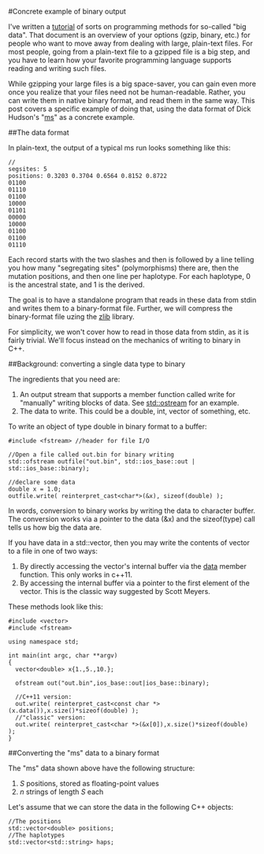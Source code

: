 #Concrete example of binary output

I've written a [tutorial](https://github.com/molpopgen/BigDataFormats) of sorts on programming methods for so-called "big data".  That document is an overview of your options (gzip, binary, etc.) for people who want to move away from dealing with large, plain-text files.  For most people, going from a plain-text file to a gzipped file is a big step, and you have to learn how your favorite programming language supports reading and writing such files.  

While gzipping your large files is a big space-saver, you can gain even more once you realize that your files need not be human-readable.  Rather, you can write them in native binary format, and read them in the same way.  This post covers a specific example of doing that, using the data format of Dick Hudson's "[ms](http://home.uchicago.edu/~rhudson1/source/mksamples.html)" as a concrete example.

##The data format

In plain-text, the output of a typical ms run looks something like this:

```
//
segsites: 5
positions: 0.3203 0.3704 0.6564 0.8152 0.8722 
01100
01110
01100
10000
01101
00000
10000
01100
01100
01110
```

Each record starts with the two slashes and then is followed by a line telling you how many "segregating sites" (polymorphisms) there are, then the mutation positions, and then one line per haplotype.  For each haplotype, 0 is the ancestral state, and 1 is the derived.

The goal is to have a standalone program that reads in these data from stdin and writes them to a binary-format file.  Further, we will compress the binary-format file uzing the [zlib](http://zlib.net) library.

For simplicity, we won't cover how to read in those data from stdin, as it is fairly trivial.  We'll focus instead on the mechanics of writing to binary in C++.

##Background: converting a single data type to binary

The ingredients that you need are:

1. An output stream that supports a member function called write for "manually" writing blocks of data. See [std::ostream](http://www.cplusplus.com/reference/ostream/ostream/) for an example.
2. The data to write.  This could be a double, int, vector of something, etc.

To write an object of type double in binary format to a buffer:

~~~ {.cpp}
#include <fstream> //header for file I/O

//Open a file called out.bin for binary writing
std::ofstream outfile("out.bin", std::ios_base::out | std::ios_base::binary);

//declare some data
double x = 1.0;
outfile.write( reinterpret_cast<char*>(&x), sizeof(double) );
~~~~~~~~

In words, conversion to binary works by writing the data to character buffer.  The conversion works via a pointer to the data (&x) and the sizeof(type) call tells us how big the data are.

If you have data in a std::vector, then you may write the contents of vector to a file in one of two ways:

1. By directly accessing the vector's internal buffer via the [data](http://www.cplusplus.com/reference/vector/vector/data/) member function.  This only works in c++11.
2. By accessing the internal buffer via a pointer to the first element of the vector.  This is the classic way suggested by Scott Meyers.

These methods look like this:
~~~ {.cpp}
#include <vector>
#include <fstream>

using namespace std;

int main(int argc, char **argv)
{
  vector<double> x{1.,5.,10.};

  ofstream out("out.bin",ios_base::out|ios_base::binary);

  //C++11 version:
  out.write( reinterpret_cast<const char *>(x.data()),x.size()*sizeof(double) );
  //"classic" version:
  out.write( reinterpret_cast<char *>(&x[0]),x.size()*sizeof(double) );
}
~~~

##Converting the "ms" data to a binary format

The "ms" data shown above have the following structure:

1. $S$ positions, stored as floating-point values
2. $n$ strings of length $S$ each

Let's assume that we can store the data in the following C++ objects:

~~~~ {.cpp}
//The positions
std::vector<double> positions;
//The haplotypes
std::vector<std::string> haps;
~~~~~~~

